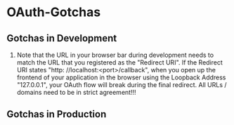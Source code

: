 # OAuth-Gotchas

## Gotchas in Development
1. Note that the URL in your browser bar during development needs to match the URL that you registered as the "Redirect URI". If the Redirect URI states "http: //localhost:\<port\>/callback", when you open up the frontend of your application in the browser using the Loopback Address "127.0.0.1", your OAuth flow will break during the final redirect. All URLs / domains need to be in strict agreement!!!<br>

## Gotchas in Production
